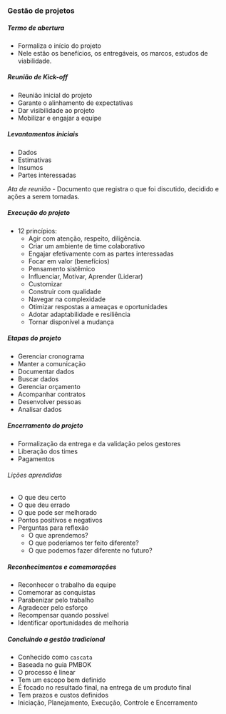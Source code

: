 ### Gestão de projetos 

##### Termo de abertura
- Formaliza o início do projeto
- Nele estão os benefícios, os entregáveis, os marcos, estudos de viabilidade.

##### Reunião de Kick-off
- Reunião inicial do projeto
- Garante o alinhamento de expectativas
- Dar visibilidade ao projeto
- Mobilizar e engajar a equipe

##### Levantamentos iniciais
- Dados 
- Estimativas 
- Insumos
- Partes interessadas

*Ata de reunião* - Documento que registra o que foi discutido, decidido e ações a serem tomadas.

##### Execução do projeto
- 12 princípios:
  - Agir com atenção, respeito, diligência.
  - Criar um ambiente de time colaborativo
  - Engajar efetivamente com as partes interessadas
  - Focar em valor (benefícios)
  - Pensamento sistêmico
  - Influenciar, Motivar, Aprender (Liderar)
  - Customizar
  - Construir com qualidade
  - Navegar na complexidade
  - Otimizar respostas a ameaças e oportunidades
  - Adotar adaptabilidade e resiliência
  - Tornar disponível a mudança

##### Etapas do projeto
- Gerenciar cronograma
- Manter a comunicação
- Documentar dados
- Buscar dados
- Gerenciar orçamento
- Acompanhar contratos
- Desenvolver pessoas 
- Analisar dados

##### Encerramento do projeto
- Formalização da entrega e da validação pelos gestores
- Liberação dos times
- Pagamentos

###### Lições aprendidas
- O que deu certo
- O que deu errado
- O que pode ser melhorado
- Pontos positivos e negativos
- Perguntas para reflexão
  - O que aprendemos?
  - O que poderíamos ter feito diferente?
  - O que podemos fazer diferente no futuro?

##### Reconhecimentos e comemorações
- Reconhecer o trabalho da equipe
- Comemorar as conquistas
- Parabenizar pelo trabalho
- Agradecer pelo esforço
- Recompensar quando possível
- Identificar oportunidades de melhoria

##### Concluindo a gestão tradicional
- Conhecido como `cascata`
- Baseada no guia PMBOK
- O processo é linear
- Tem um escopo bem definido
- É focado no resultado final, na entrega de um produto final
- Tem prazos e custos definidos
- Iniciação, Planejamento, Execução, Controle e Encerramento
